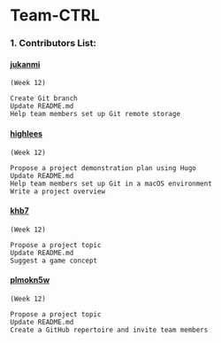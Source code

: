 # Team-CTRL

### 1. Contributors List:
#### [jukanmi](https://github.com/jukanmi)

	(Week 12)
	
	Create Git branch
	Update README.md
	Help team members set up Git remote storage
	
#### [highlees](https://github.com/highlees)

	(Week 12)
	
	Propose a project demonstration plan using Hugo
	Update README.md
	Help team members set up Git in a macOS environment
	Write a project overview
	
#### [khb7](https://github.com/khb7)

	(Week 12)
	
	Propose a project topic
	Update README.md
	Suggest a game concept
	

#### [plmokn5w](https://github.com/plmokn5w)

	(Week 12)
	
	Propose a project topic
	Update README.md
	Create a GitHub repertoire and invite team members

